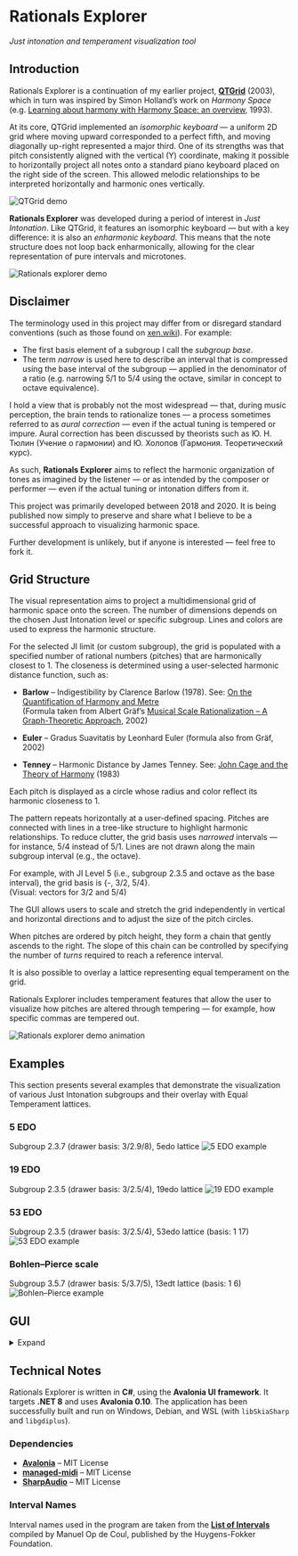 # Rationals Explorer
*Just intonation and temperament visualization tool*

## Introduction

Rationals Explorer is a continuation of my earlier project, [**QTGrid**](https://bntr.planet.ee/wiki/?id=qtgrid) (2003), which in turn was inspired by Simon Holland’s work on *Harmony Space* (e.g. [Learning about harmony with Harmony Space: an overview](https://oro.open.ac.uk/59664/1/Hsp%20Music%20AI%20ED.pdf), 1993).

At its core, QTGrid implemented an *isomorphic keyboard* — a uniform 2D grid where moving upward corresponded to a perfect fifth, and moving diagonally up-right represented a major third. One of its strengths was that pitch consistently aligned with the vertical (Y) coordinate, making it possible to horizontally project all notes onto a standard piano keyboard placed on the right side of the screen. This allowed melodic relationships to be interpreted horizontally and harmonic ones vertically.

![QTGrid demo](images/1_QTGrid.png)

**Rationals Explorer** was developed during a period of interest in *Just Intonation*. Like QTGrid, it features an isomorphic keyboard — but with a key difference: it is also an *enharmonic keyboard*. This means that the note structure does not loop back enharmonically, allowing for the clear representation of pure intervals and microtones.

![Rationals explorer demo](images/2_RationalsExplorer_demo1.png)

## Disclaimer

The terminology used in this project may differ from or disregard standard conventions (such as those found on [xen.wiki](https://xen.wiki/)). For example:

- The first basis element of a subgroup I call the *subgroup base*.
- The term *narrow* is used here to describe an interval that is compressed using the base interval of the subgroup — applied in the denominator of a ratio (e.g. narrowing 5/1 to 5/4 using the octave, similar in concept to octave equivalence).

I hold a view that is probably not the most widespread — that, during music perception, the brain tends to rationalize tones — a process sometimes referred to as *aural correction* — even if the actual tuning is tempered or impure.
Aural correction has been discussed by theorists such as Ю. Н. Тюлин (Учение о гармонии) and Ю. Холопов (Гармония. Теоретический курс).

As such, **Rationals Explorer** aims to reflect the harmonic organization of tones as imagined by the listener — or as intended by the composer or performer — even if the actual tuning or intonation differs from it.

This project was primarily developed between 2018 and 2020. It is being published now simply to preserve and share what I believe to be a successful approach to visualizing harmonic space.

Further development is unlikely, but if anyone is interested — feel free to fork it.

## Grid Structure

The visual representation aims to project a multidimensional grid of harmonic space onto the screen. The number of dimensions depends on the chosen Just Intonation level or specific subgroup. Lines and colors are used to express the harmonic structure.

For the selected JI limit (or custom subgroup), the grid is populated with a specified number of rational numbers (pitches) that are harmonically closest to 1. The closeness is determined using a user-selected harmonic distance function, such as:

- **Barlow** – Indigestibility by Clarence Barlow (1978). See: [On the Quantification of Harmony and Metre](https://www.mat.ucsb.edu/Publications/Quantification_of_Harmony_and_Metre.pdf)  
  (Formula taken from Albert Gräf’s [Musical Scale Rationalization – A Graph-Theoretic Approach](https://www.musikinformatik.uni-mainz.de/schriftenreihe/nr45/scale.pdf), 2002)

- **Euler** – Gradus Suavitatis by Leonhard Euler (formula also from Gräf, 2002)

- **Tenney** – Harmonic Distance by James Tenney. See: [John Cage and the Theory of Harmony](https://www.plainsound.org/pdfs/JC&ToH.pdf)   (1983)  

Each pitch is displayed as a circle whose radius and color reflect its harmonic closeness to 1.

The pattern repeats horizontally at a user-defined spacing. Pitches are connected with lines in a tree-like structure to highlight harmonic relationships. To reduce clutter, the grid basis uses *narrowed* intervals — for instance, 5/4 instead of 5/1. Lines are not drawn along the main subgroup interval (e.g., the octave).

For example, with JI Level 5 (i.e., subgroup 2.3.5 and octave as the base interval), the grid basis is {-, 3/2, 5/4}.  
(Visual: vectors for 3/2 and 5/4)

The GUI allows users to scale and stretch the grid independently in vertical and horizontal directions and to adjust the size of the pitch circles.

When pitches are ordered by pitch height, they form a chain that gently ascends to the right. The slope of this chain can be controlled by specifying the number of *turns* required to reach a reference interval.

It is also possible to overlay a lattice representing equal temperament on the grid.

Rationals Explorer includes temperament features that allow the user to visualize how pitches are altered through tempering — for example, how specific commas are tempered out.

![Rationals explorer demo animation](images/2_RationalsExplorer_anim.gif)

## Examples
This section presents several examples that demonstrate the visualization of various Just Intonation subgroups and their overlay with Equal Temperament lattices.

### 5 EDO
Subgroup 2.3.7 (drawer basis: 3/2.9/8), 5edo lattice
![5 EDO example](images/3_5edo.png)

### 19 EDO
Subgroup 2.3.5 (drawer basis: 3/2.5/4), 19edo lattice
![19 EDO example](images/3_19edo.png)

### 53 EDO
Subgroup 2.3.5 (drawer basis: 3/2.5/4), 53edo lattice (basis: 1 17)
![53 EDO example](images/3_53edo.png)

### Bohlen–Pierce scale
Subgroup 3.5.7 (drawer basis: 5/3.7/5), 13edt lattice (basis: 1 6)
![Bohlen–Pierce example](images/3_BP.png)


## GUI
<details><summary>Expand</summary>

### Sidebar

**Primes**
- **Limit** – Just Intonation limit prime (e.g. 3, 5, ...)
- **Subgroup** – A custom JI subgroup (overrides Limit), e.g. "2.3.7" or "2.5/3.7"

**Generate**
- **Distance** – Harmonic distance function (Barlow, Euler, Tenney)
- **Count** – Number of rational pitches to generate

**Chain slope**
- **Reference** – A reference ratio (e.g. 3/2)
- **Turns** – Number of turns the chain takes to reach the reference

**Temperament**
- Left vertical bar – Selects rows for deletion or reordering
- **Rational** – e.g. 256/243 or monzo [8 -5>
- **Cents** – Tempered value in cents (0 means tempered out)
- **Add** – Adds an interval to the temperament
- **Slider** – Global temperament measure; applies the temperament to the grid

**Degrees**
- **Threshold** – Degree threshold in cents. If set, notes closer than this value merge into a degree (marked yellow)

**Sound**
- **Mode** – Sound generation mode: MIDI, Wave, or WavePartialsTempered
  - *WavePartialsTempered* filters and tempers partials according to current settings (partial heights are shown as green horizontal lines)

**ED lattice**
- Equal division lattices, e.g. "12edo", "19ed3", "12ed2 4 7" (last numbers define basis degrees)

**Selection**
- Shows selected rationals

**Cursor & Info Box**
- Displays data about the currently highlighted pitch (ratio, monzo, narrow coefficients, cents, harmonicity)
- Also shows interval relations to selected notes

*Note: Rationals can be entered as fractions (e.g. '3/2') or in monzo notation ('[8 -5>')*

### Menu

**Preset** – Save, open, or reset sidebar and view settings  
**Image** – Save current view as PNG or SVG, or open SVG in the default app

### Mouse Controls

- **Wheel** – Vertical scroll
- **Ctrl + Wheel** – Zoom
- **Shift + Wheel** – Stretch zoom
- **Alt + Wheel** – Scale notes
- **Mouse move** – Highlight pitch (green path shown)
- **Left-click** – Play highlighted pitch
- **Ctrl + Left-click** – Add/remove note from selection
- **Middle-drag** – Pan the grid
- **Shift + Mouse move** – Lock highlight
- **Alt + Mouse move** – Highlight a custom pitch (outside the grid)
- **Alt + Left-click** – Play custom pitch
</details>

## Technical Notes

Rationals Explorer is written in **C#**, using the **Avalonia UI framework**. It targets **.NET 8** and uses **Avalonia 0.10**. The application has been successfully built and run on Windows, Debian, and WSL (with `libSkiaSharp` and `libgdiplus`).

### Dependencies

- [**Avalonia**](https://github.com/AvaloniaUI/Avalonia) – MIT License
- [**managed-midi**](https://github.com/atsushieno/managed-midi) – MIT License
- [**SharpAudio**](https://github.com/feliwir/SharpAudio) – MIT License

### Interval Names

Interval names used in the program are taken from the [**List of Intervals**](https://www.huygens-fokker.org/docs/intervals.html) compiled by Manuel Op de Coul, published by the Huygens-Fokker Foundation.
